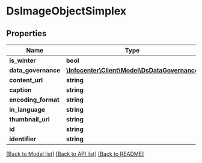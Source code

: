 # DsImageObjectSimplex

## Properties
Name | Type | Description | Notes
------------ | ------------- | ------------- | -------------
**is_winter** | **bool** |  | [optional] 
**data_governance** | [**\Infocenter\Client\Model\DsDataGovernance**](DsDataGovernance.md) |  | [optional] 
**content_url** | **string** |  | [optional] 
**caption** | **string** |  | [optional] 
**encoding_format** | **string** |  | [optional] 
**in_language** | **string** |  | [optional] 
**thumbnail_url** | **string** |  | [optional] 
**id** | **string** |  | [optional] 
**identifier** | **string** |  | [optional] 

[[Back to Model list]](../../README.md#documentation-for-models) [[Back to API list]](../../README.md#documentation-for-api-endpoints) [[Back to README]](../../README.md)

